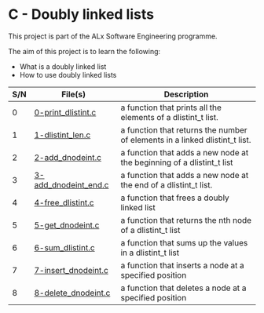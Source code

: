 # C - Doubly linked lists

This project is part of the ALx Software Engineering programme.

The aim of this project is to learn the following:
- What is a doubly linked list
- How to use doubly linked lists

| S/N | File(s) | Description |
| --- | ------- | ----------- |
| 0 | [0-print_dlistint.c](./0-print_dlistint.c) |  a function that prints all the elements of a dlistint_t list. |
| 1 | [1-dlistint_len.c](./1-dlistint_len.c) |  a function that returns the number of elements in a linked dlistint_t list. |
| 2 | [2-add_dnodeint.c](./2-add_dnodeint.c) | a function that adds a new node at the beginning of a dlistint_t list |
| 3 | [3-add_dnodeint_end.c](./3-add_dnodeint_end.c) | a function that adds a new node at the end of a dlistint_t list. |
| 4 | [4-free_dlistint.c](./4-free_dlistint.c) | a function that frees a doubly linked list |
| 5 | [5-get_dnodeint.c](./5-get_dnodeint.c) | a function that returns the nth node of a dlistint_t list |
| 6 | [6-sum_dlistint.c](./6-sum_dlistint.c) | a function that sums up the values in a dlistint_t list |
| 7 | [7-insert_dnodeint.c](./7-inset_dnodeint.c) | a function that inserts a node at a specified position |
| 8 | [8-delete_dnodeint.c](./8-delete_dnodeint.c) | a function that deletes a node at a specified position | 
